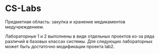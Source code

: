 # CS-Labs
Предметная область: закупка и хранение медикаментов медучреждением.

Лабораторные 1 и 2 выполнены в виде отдельных проектов из-за ряда различий в базовых классах системы. Для следующих лабораторных может быть достаточно модификации проекта lab2.
